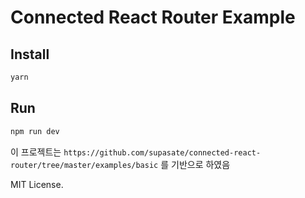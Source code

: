 # Connected React Router Example

## Install
```bash
yarn
```

## Run
```bash
npm run dev
```

이 프로젝트는
```https://github.com/supasate/connected-react-router/tree/master/examples/basic```
를 기반으로 하였음

MIT License.